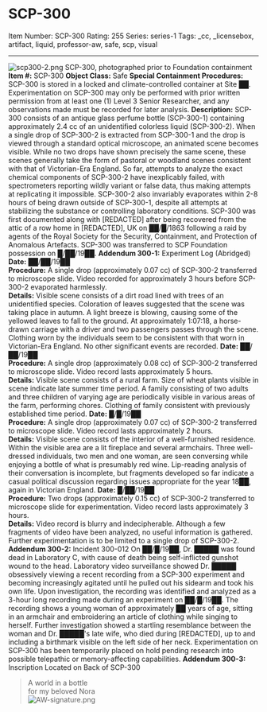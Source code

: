 # SCP-300
Item Number: SCP-300
Rating: 255
Series: series-1
Tags: _cc, _licensebox, artifact, liquid, professor-aw, safe, scp, visual

---

![scp300-2.png](https://scp-wiki.wdfiles.com/local--files/scp-300/scp300-2.png)
SCP-300, photographed prior to Foundation containment
**Item #:** SCP-300
**Object Class:** Safe
**Special Containment Procedures:** SCP-300 is stored in a locked and climate-controlled container at Site ██. Experimentation on SCP-300 may only be performed with prior written permission from at least one (1) Level 3 Senior Researcher, and any observations made must be recorded for later analysis.
**Description:** SCP-300 consists of an antique glass perfume bottle (SCP-300-1) containing approximately 2.4 cc of an unidentified colorless liquid (SCP-300-2).
When a single drop of SCP-300-2 is extracted from SCP-300-1 and the drop is viewed through a standard optical microscope, an animated scene becomes visible. While no two drops have shown precisely the same scene, these scenes generally take the form of pastoral or woodland scenes consistent with that of Victorian-Era England.
So far, attempts to analyze the exact chemical components of SCP-300-2 have inexplicably failed, with spectrometers reporting wildly variant or false data, thus making attempts at replicating it impossible. SCP-300-2 also invariably evaporates within 2-8 hours of being drawn outside of SCP-300-1, despite all attempts at stabilizing the substance or controlling laboratory conditions.
SCP-300 was first documented along with [REDACTED] after being recovered from the attic of a row home in [REDACTED], UK on ██/█/1863 following a raid by agents of the Royal Society for the Security, Containment, and Protection of Anomalous Artefacts. SCP-300 was transferred to SCP Foundation possession on █/██/19██.
**Addendum 300-1:** Experiment Log (Abridged)
**Date:** ██/██/19██  
**Procedure:** A single drop (approximately 0.07 cc) of SCP-300-2 transferred to microscope slide. Video recorded for approximately 3 hours before SCP-300-2 evaporated harmlessly.  
**Details:** Visible scene consists of a dirt road lined with trees of an unidentified species. Coloration of leaves suggested that the scene was taking place in autumn. A light breeze is blowing, causing some of the yellowed leaves to fall to the ground. At approximately 1:07:18, a horse-drawn carriage with a driver and two passengers passes through the scene. Clothing worn by the individuals seem to be consistent with that worn in Victorian-Era England. No other significant events are recorded.
**Date:** ██/██/19██  
**Procedure:** A single drop (approximately 0.08 cc) of SCP-300-2 transferred to microscope slide. Video record lasts approximately 5 hours.  
**Details:** Visible scene consists of a rural farm. Size of wheat plants visible in scene indicate late summer time period. A family consisting of two adults and three children of varying age are periodically visible in various areas of the farm, performing chores. Clothing of family consistent with previously established time period.
**Date:** █/█/19██  
**Procedure:** A single drop (approximately 0.07 cc) of SCP-300-2 transferred to microscope slide. Video record lasts approximately 2 hours.  
**Details:** Visible scene consists of the interior of a well-furnished residence. Within the visible area are a lit fireplace and several armchairs. Three well-dressed individuals, two men and one woman, are seen conversing while enjoying a bottle of what is presumably red wine. Lip-reading analysis of their conversation is incomplete, but fragments developed so far indicate a casual political discussion regarding issues appropriate for the year 18██, again in Victorian England.
**Date:** █/██/19██  
**Procedure:** Two drops (approximately 0.15 cc) of SCP-300-2 transferred to microscope slide for experimentation. Video record lasts approximately 3 hours.  
**Details:** Video record is blurry and indecipherable. Although a few fragments of video have been analyzed, no useful information is gathered. Further experimentation is to be limited to a single drop of SCP-300-2.
**Addendum 300-2:** Incident 300-012
On ██/█/19██, Dr. █████ was found dead in Laboratory C, with cause of death being self-inflicted gunshot wound to the head. Laboratory video surveillance showed Dr. █████ obsessively viewing a recent recording from a SCP-300 experiment and becoming increasingly agitated until he pulled out his sidearm and took his own life.
Upon investigation, the recording was identified and analyzed as a 3-hour long recording made during an experiment on ██/█/19██. The recording shows a young woman of approximately ██ years of age, sitting in an armchair and embroidering an article of clothing while singing to herself. Further investigation showed a startling resemblance between the woman and Dr. █████'s late wife, who died during [REDACTED], up to and including a birthmark visible on the left side of her neck. Experimentation on SCP-300 has been temporarily placed on hold pending research into possible telepathic or memory-affecting capabilities.
**Addendum 300-3:** Inscription Located on Back of SCP-300
> A world in a bottle  
>  for my beloved Nora  
>  ![AW-signature.png](http://scp-wiki.wdfiles.com/local--files/scp-300/AW-signature.png)